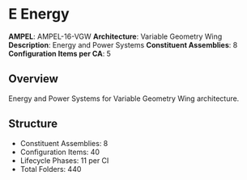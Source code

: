 # E Energy

**AMPEL**: AMPEL-16-VGW
**Architecture**: Variable Geometry Wing
**Description**: Energy and Power Systems
**Constituent Assemblies**: 8
**Configuration Items per CA**: 5

## Overview
Energy and Power Systems for Variable Geometry Wing architecture.

## Structure
- Constituent Assemblies: 8
- Configuration Items: 40
- Lifecycle Phases: 11 per CI
- Total Folders: 440
